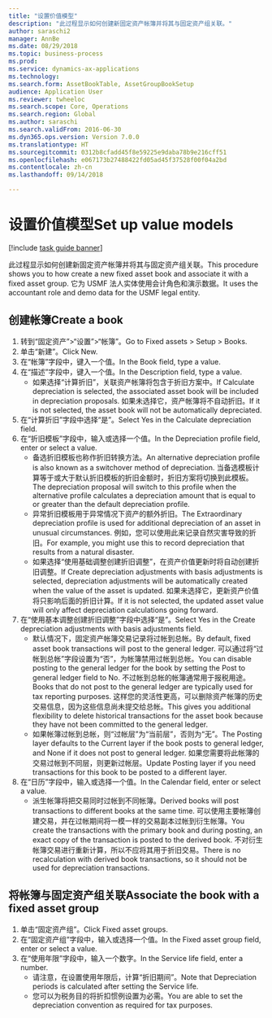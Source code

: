 ```yaml
--- 
title: "设置价值模型"
description: "此过程显示如何创建新固定资产帐簿并将其与固定资产组关联。"
author: saraschi2
manager: AnnBe
ms.date: 08/29/2018
ms.topic: business-process
ms.prod: 
ms.service: dynamics-ax-applications
ms.technology: 
ms.search.form: AssetBookTable, AssetGroupBookSetup
audience: Application User
ms.reviewer: twheeloc
ms.search.scope: Core, Operations
ms.search.region: Global
ms.author: saraschi
ms.search.validFrom: 2016-06-30
ms.dyn365.ops.version: Version 7.0.0
ms.translationtype: HT
ms.sourcegitcommit: 0312b8cfadd45f8e59225e9daba78b9e216cff51
ms.openlocfilehash: e067173b27488422fd05ad45f37528f00f04a2bd
ms.contentlocale: zh-cn
ms.lasthandoff: 09/14/2018

---
```

# <a name="set-up-value-models"></a><span data-ttu-id="a0069-103">设置价值模型</span><span class="sxs-lookup"><span data-stu-id="a0069-103">Set up value models</span></span>

[!include [task guide banner](../../includes/task-guide-banner.md)]

<span data-ttu-id="a0069-104">此过程显示如何创建新固定资产帐簿并将其与固定资产组关联。</span><span class="sxs-lookup"><span data-stu-id="a0069-104">This procedure shows you to how create a new fixed asset book and associate it with a fixed asset group.</span></span> <span data-ttu-id="a0069-105">它为 USMF 法人实体使用会计角色和演示数据。</span><span class="sxs-lookup"><span data-stu-id="a0069-105">It uses the accountant role and demo data for the USMF legal entity.</span></span>


## <a name="create-a-book"></a><span data-ttu-id="a0069-106">创建帐簿</span><span class="sxs-lookup"><span data-stu-id="a0069-106">Create a book</span></span>
1. <span data-ttu-id="a0069-107">转到“固定资产”>“设置”>“帐簿”。</span><span class="sxs-lookup"><span data-stu-id="a0069-107">Go to Fixed assets > Setup > Books.</span></span>
2. <span data-ttu-id="a0069-108">单击“新建”。</span><span class="sxs-lookup"><span data-stu-id="a0069-108">Click New.</span></span>
3. <span data-ttu-id="a0069-109">在“帐簿”字段中，键入一个值。</span><span class="sxs-lookup"><span data-stu-id="a0069-109">In the Book field, type a value.</span></span>
4. <span data-ttu-id="a0069-110">在“描述”字段中，键入一个值。</span><span class="sxs-lookup"><span data-stu-id="a0069-110">In the Description field, type a value.</span></span>
    * <span data-ttu-id="a0069-111">如果选择“计算折旧”，关联资产帐簿将包含于折旧方案中。</span><span class="sxs-lookup"><span data-stu-id="a0069-111">If Calculate depreciation is selected, the associated asset book will be included in depreciation proposals.</span></span> <span data-ttu-id="a0069-112">如果未选择它，资产帐簿将不自动折旧。</span><span class="sxs-lookup"><span data-stu-id="a0069-112">If it is not selected, the asset book will not be automatically depreciated.</span></span>  
5. <span data-ttu-id="a0069-113">在“计算折旧”字段中选择“是”。</span><span class="sxs-lookup"><span data-stu-id="a0069-113">Select Yes in the Calculate depreciation field.</span></span>
6. <span data-ttu-id="a0069-114">在“折旧模板”字段中，输入或选择一个值。</span><span class="sxs-lookup"><span data-stu-id="a0069-114">In the Depreciation profile field, enter or select a value.</span></span>
    * <span data-ttu-id="a0069-115">备选折旧模板也称作折旧转换方法。</span><span class="sxs-lookup"><span data-stu-id="a0069-115">An alternative depreciation profile is also known as a switchover method of depreciation.</span></span> <span data-ttu-id="a0069-116">当备选模板计算等于或大于默认折旧模板的折旧金额时，折旧方案将切换到此模板。</span><span class="sxs-lookup"><span data-stu-id="a0069-116">The depreciation proposal will switch to this profile when the alternative profile calculates a depreciation amount that is equal to or greater than the default depreciation profile.</span></span>  
    * <span data-ttu-id="a0069-117">异常折旧模板用于异常情况下资产的额外折旧。</span><span class="sxs-lookup"><span data-stu-id="a0069-117">The Extraordinary depreciation profile is used for additional depreciation of an asset in unusual circumstances.</span></span> <span data-ttu-id="a0069-118">例如，您可以使用此来记录自然灾害导致的折旧。</span><span class="sxs-lookup"><span data-stu-id="a0069-118">For example, you might use this to record depreciation that results from a natural disaster.</span></span>  
    * <span data-ttu-id="a0069-119">如果选择“使用基础调整创建折旧调整”，在资产价值更新时将自动创建折旧调整。</span><span class="sxs-lookup"><span data-stu-id="a0069-119">If Create depreciation adjustments with basis adjustments is selected, depreciation adjustments will be automatically created when the value of the asset is updated.</span></span> <span data-ttu-id="a0069-120">如果未选择它，更新资产价值将只影响后面的折旧计算。</span><span class="sxs-lookup"><span data-stu-id="a0069-120">If it is not selected, the updated asset value will only affect depreciation calculations going forward.</span></span>  
7. <span data-ttu-id="a0069-121">在“使用基本调整创建折旧调整”字段中选择“是”。</span><span class="sxs-lookup"><span data-stu-id="a0069-121">Select Yes in the Create depreciation adjustments with basis adjustments field.</span></span>
    * <span data-ttu-id="a0069-122">默认情况下，固定资产帐簿交易记录将过帐到总帐。</span><span class="sxs-lookup"><span data-stu-id="a0069-122">By default, fixed asset book transactions will post to the general ledger.</span></span> <span data-ttu-id="a0069-123">可以通过将“过帐到总帐”字段设置为“否”，为帐簿禁用过帐到总帐。</span><span class="sxs-lookup"><span data-stu-id="a0069-123">You can disable posting to the general ledger for the book by setting the Post to general ledger field to No.</span></span> <span data-ttu-id="a0069-124">不过帐到总帐的帐簿通常用于报税用途。</span><span class="sxs-lookup"><span data-stu-id="a0069-124">Books that do not post to the general ledger are typically used for tax reporting purposes.</span></span> <span data-ttu-id="a0069-125">这样您的灵活性更高，可以删除资产帐簿的历史交易信息，因为这些信息尚未提交给总帐。</span><span class="sxs-lookup"><span data-stu-id="a0069-125">This gives you additional flexibility to delete historical transactions for the asset book because they have not been committed to the general ledger.</span></span>  
    * <span data-ttu-id="a0069-126">如果帐簿过帐到总帐，则“过帐层”为“当前层”，否则为“无”。</span><span class="sxs-lookup"><span data-stu-id="a0069-126">The Posting layer defaults to the Current layer if the book posts to general ledger, and None if it does not post to general ledger.</span></span> <span data-ttu-id="a0069-127">如果您需要将此帐簿的交易过帐到不同层，则更新过帐层。</span><span class="sxs-lookup"><span data-stu-id="a0069-127">Update Posting layer if you need transactions for this book to be posted to a different layer.</span></span>  
8. <span data-ttu-id="a0069-128">在“日历”字段中，输入或选择一个值。</span><span class="sxs-lookup"><span data-stu-id="a0069-128">In the Calendar field, enter or select a value.</span></span>
    * <span data-ttu-id="a0069-129">派生帐簿将把交易同时过帐到不同帐簿。</span><span class="sxs-lookup"><span data-stu-id="a0069-129">Derived books will post transactions to different books at the same time.</span></span> <span data-ttu-id="a0069-130">可以使用主要帐簿创建交易，并在过帐期间将一模一样的交易副本过帐到衍生帐簿。</span><span class="sxs-lookup"><span data-stu-id="a0069-130">You create the transactions with the primary book and during posting, an exact copy of the transaction is posted to the derived book.</span></span> <span data-ttu-id="a0069-131">不对衍生帐簿交易进行重新计算，所以不应将其用于折旧交易。</span><span class="sxs-lookup"><span data-stu-id="a0069-131">There is no recalculation with derived book transactions, so it should not be used for depreciation transactions.</span></span>  

## <a name="associate-the-book-with-a-fixed-asset-group"></a><span data-ttu-id="a0069-132">将帐簿与固定资产组关联</span><span class="sxs-lookup"><span data-stu-id="a0069-132">Associate the book with a fixed asset group</span></span>
1. <span data-ttu-id="a0069-133">单击“固定资产组”。</span><span class="sxs-lookup"><span data-stu-id="a0069-133">Click Fixed asset groups.</span></span>
2. <span data-ttu-id="a0069-134">在“固定资产组”字段中，输入或选择一个值。</span><span class="sxs-lookup"><span data-stu-id="a0069-134">In the Fixed asset group field, enter or select a value.</span></span>
3. <span data-ttu-id="a0069-135">在“使用年限”字段中，输入一个数字。</span><span class="sxs-lookup"><span data-stu-id="a0069-135">In the Service life field, enter a number.</span></span>
    * <span data-ttu-id="a0069-136">请注意，在设置使用年限后，计算“折旧期间”。</span><span class="sxs-lookup"><span data-stu-id="a0069-136">Note that Depreciation periods is calculated after setting the Service life.</span></span>  
    * <span data-ttu-id="a0069-137">您可以为税务目的将折扣惯例设置为必需。</span><span class="sxs-lookup"><span data-stu-id="a0069-137">You are able to set the depreciation convention as required for tax purposes.</span></span>  


